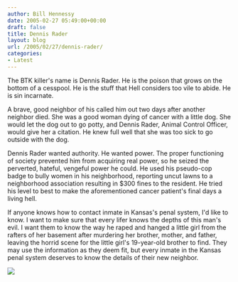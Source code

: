 ```yaml
---
author: Bill Hennessy
date: 2005-02-27 05:49:00+00:00
draft: false
title: Dennis Rader
layout: blog
url: /2005/02/27/dennis-rader/
categories:
- Latest
---
```


The BTK killer's name is Dennis Rader. He is the poison that grows on the bottom of a cesspool. He is the stuff that Hell considers too vile to abide. He is sin incarnate. 




A brave, good neighbor of his called him out two days after another neighbor died. She was a good woman dying of cancer with a little dog. She would let the dog out to go potty, and Dennis Rader, Animal Control Officer, would give her a citation. He knew full well that she was too sick to go outside with the dog.




Dennis Rader wanted authority. He wanted power. The proper functioning of society prevented him from acquiring real power, so he seized the perverted, hateful, vengeful power he could. He used his pseudo-cop badge to bully women in his neighborhood, reporting uncut lawns to a neighborhood association resulting in $300 fines to the resident. He tried his level to best to make the aforementioned cancer patient's final days a living hell.




If anyone knows how to contact inmate in Kansas's penal system, I'd like to know. I want to make sure that every lifer knows the depths of this man's evil. I want them to know the way he raped and hanged a little girl from the rafters of her basement after murdering her brother, mother, and father, leaving the horrid scene for the little girl's 19-year-old brother to find. They may use the information as they deem fit, but every inmate in the Kansas penal system deserves to know the details of their new neighbor.

![](https://blog.billhennessy.com/aggbug.aspx?PostID=1244)

